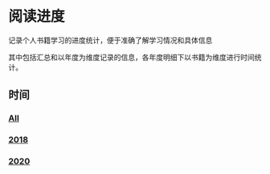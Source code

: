 # 阅读进度

记录个人书籍学习的进度统计，便于准确了解学习情况和具体信息

其中包括汇总和以年度为维度记录的信息，各年度明细下以书籍为维度进行时间统计。

## 时间


### [All](https://github.com/prysnail/Reading/tree/master/All)

### [2018](https://github.com/prysnail/Reading/tree/master/2018)

### [2020](https://github.com/prysnail/Reading/tree/master/2020)